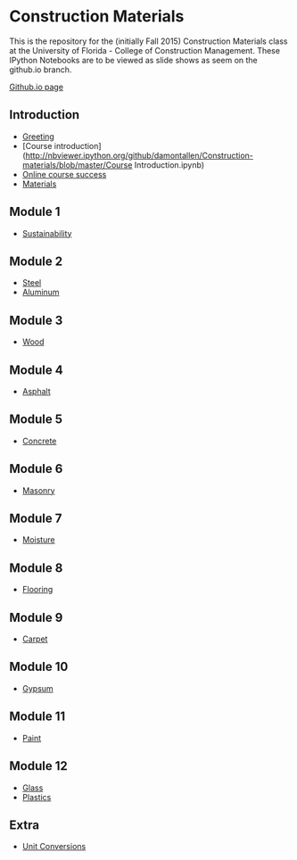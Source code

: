 
# Construction Materials

This is the repository for the (initially Fall 2015) Construction Materials class
at the University of Florida - College of Construction Management.  These IPython
Notebooks are to be viewed as slide shows as seem on the github.io branch.

[Github.io page](http://damontallen.github.io/Construction-materials/)


## Introduction

* [Greeting](http://nbviewer.ipython.org/github/damontallen/Construction-materials/blob/master/Greetings.ipynb)
* [Course introduction](http://nbviewer.ipython.org/github/damontallen/Construction-materials/blob/master/Course Introduction.ipynb)
* [Online course success](http://nbviewer.ipython.org/github/damontallen/Construction-materials/blob/master/Online%20course%20success.ipynb)
* [Materials](http://nbviewer.ipython.org/github/damontallen/Construction-materials/blob/master/Materials.ipynb)


## Module 1

* [Sustainability](http://nbviewer.ipython.org/github/damontallen/Construction-materials/blob/master/Sustainability.ipynb)


## Module 2

* [Steel](http://nbviewer.ipython.org/github/damontallen/Construction-materials/blob/master/Steel.ipynb)
* [Aluminum](http://nbviewer.ipython.org/github/damontallen/Construction-materials/blob/master/Aluminum.ipynb)


## Module 3

* [Wood](http://nbviewer.ipython.org/github/damontallen/Construction-materials/blob/master/Wood.ipynb)


## Module 4

* [Asphalt](http://nbviewer.ipython.org/github/damontallen/Construction-materials/blob/master/Asphalt.ipynb)


## Module 5

* [Concrete](http://nbviewer.ipython.org/github/damontallen/Construction-materials/blob/master/Concrete.ipynb)


## Module 6

* [Masonry](http://nbviewer.ipython.org/github/damontallen/Construction-materials/blob/master/Masonry.ipynb)


## Module 7

* [Moisture](http://nbviewer.ipython.org/github/damontallen/Construction-materials/blob/master/Moisture.ipynb)


## Module 8

* [Flooring](http://nbviewer.ipython.org/github/damontallen/Construction-materials/blob/master/Flooring.ipynb)


## Module 9

* [Carpet](http://nbviewer.ipython.org/github/damontallen/Construction-materials/blob/master/Carpet.ipynb)


## Module 10

* [Gypsum](http://nbviewer.ipython.org/github/damontallen/Construction-materials/blob/master/Gypsum.ipynb)


## Module 11

* [Paint](http://nbviewer.ipython.org/github/damontallen/Construction-materials/blob/master/Paint.ipynb)


## Module 12

* [Glass](http://nbviewer.ipython.org/github/damontallen/Construction-materials/blob/master/Glass.ipynb)
* [Plastics](http://nbviewer.ipython.org/github/damontallen/Construction-materials/blob/master/Plastic.ipynb)

## Extra

* [Unit Conversions](http://nbviewer.jupyter.org/github/damontallen/Construction-materials/blob/master/Units%20and%20Prefixes.ipynb)
